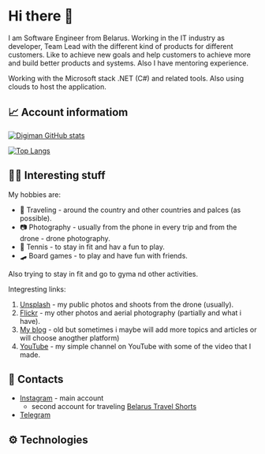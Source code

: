 # Hi there 👋

I am Software Engineer from Belarus. Working in the IT industry as developer, Team Lead with the different kind of products for different customers. Like to achieve new goals and help customers to achieve more and build better products and systems. Also I have mentoring experience.

Working with the Microsoft stack .NET (C#) and related tools. Also using clouds to host the application.

## 📈 Account informatiom

[![Digiman GitHub stats](https://github-readme-stats.vercel.app/api?username=digiman&show_icons=true&theme=dracula)](https://github.com/anuraghazra/github-readme-stats)

[![Top Langs](https://github-readme-stats.vercel.app/api/top-langs/?username=digiman&layout=compact&theme=dracula)](https://github.com/anuraghazra/github-readme-stats)

## 👀😜 Interesting stuff

My hobbies are:
* 🚢 Traveling - around the country and other countries and palces (as possible).
* 📷 Photography - usually from the phone in every trip and from the drone - drone photography.
* 🎾 Tennis - to stay in fit and hav a fun to play.
* 🛹 Board games - to play and have fun with friends.

Also trying to stay in fit and go to gyma nd other activities.

Integresting links:
1. [Unsplash](https://unsplash.com/@digiman) - my public photos and shoots from the drone (usually).
2. [Flickr](https://www.flickr.com/photos/192897193@N02/) - my other photos and aerial photography (partially and what i have).
3. [My blog](https://digiman89.wordpress.com/) - old but sometimes i maybe will add more topics and articles or will choose anogther platform)
4. [YouTube](https://www.youtube.com/channel/UCwLG81-10UQZn5sNVITl11A) - my simple channel on YouTube with some of the video that I made.

## 🏪 Contacts

* [Instagram](https://www.instagram.com/digiman89/) - main account
    * second account for traveling [Belarus Travel Shorts](https://www.instagram.com/belarustravelshorts/)
* [Telegram](https://t.me/Digiman89)


## ⚙ Technologies



<!--
**Digiman/Digiman** is a ✨ _special_ ✨ repository because its `README.md` (this file) appears on your GitHub profile.

Here are some ideas to get you started:

- 🔭 I’m currently working on ...
- 🌱 I’m currently learning ...
- 👯 I’m looking to collaborate on ...
- 🤔 I’m looking for help with ...
- 💬 Ask me about ...
- 📫 How to reach me: ...
- 😄 Pronouns: ...
- ⚡ Fun fact: ...
-->
